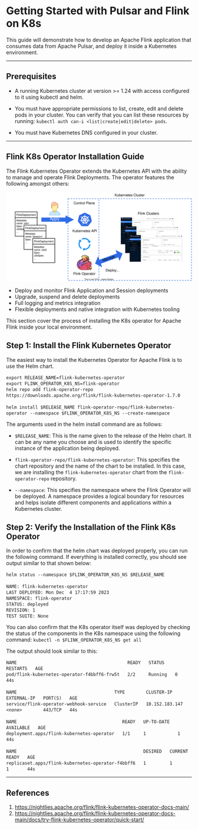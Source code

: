 # Getting Started with Pulsar and Flink on K8s

This guide will demonstrate how to develop an Apache Flink application that consumes data from Apache Pulsar, and
deploy it inside a Kubernetes environment.

--------------------
Prerequisites
--------------------
- A running Kubernetes cluster at version >= 1.24 with access configured to it using kubectl and helm.

- You must have appropriate permissions to list, create, edit and delete pods in your cluster. You can verify that you
  can list these resources by running: `kubectl auth can-i <list|create|edit|delete> pods`.

- You must have Kubernetes DNS configured in your cluster.


--------------------
Flink K8s Operator Installation Guide
--------------------
The Flink Kubernetes Operator extends the Kubernetes API with the ability to manage and operate Flink Deployments. The operator features the following amongst others:

![overview.svg](images%2Foverview.svg)

- Deploy and monitor Flink Application and Session deployments 
- Upgrade, suspend and delete deployments 
- Full logging and metrics integration 
- Flexible deployments and native integration with Kubernetes tooling

This section cover the process of installing the K8s operator for Apache Flink inside your local environment.

## Step 1: Install the Flink Kubernetes Operator
The easiest way to install the Kubernetes Operator for Apache Flink is to use the Helm chart.

```
export RELEASE_NAME=flink-kubernetes-operator
export FLINK_OPERATOR_K8S_NS=flink-operator
helm repo add flink-operator-repo https://downloads.apache.org/flink/flink-kubernetes-operator-1.7.0

helm install $RELEASE_NAME flink-operator-repo/flink-kubernetes-operator --namespace $FLINK_OPERATOR_K8S_NS --create-namespace
```

The arguments used in the helm install command are as follows:

- `$RELEASE_NAME`: This is the name given to the release of the Helm chart. It can be any name you choose and is used
  to identify the specific instance of the application being deployed.

- `flink-operator-repo/flink-kubernetes-operator`: This specifies the chart repository and the name of the chart to be installed. In
  this case, we are installing the `flink-kubernetes-operator` chart from the `flink-operator-repo` repository.

- `--namespace`: This specifies the namespace where the Flink Operator will be deployed. A namespace provides a logical
  boundary for resources and helps isolate different components and applications within a Kubernetes cluster.

## Step 2: Verify the Installation of the Flink K8s Operator
In order to confirm that the helm chart was deployed properly, you can run the following command. If everything is
installed correctly, you should see output similar to that shown below:

```
helm status --namespace $FLINK_OPERATOR_K8S_NS $RELEASE_NAME

NAME: flink-kubernetes-operator
LAST DEPLOYED: Mon Dec  4 17:17:59 2023
NAMESPACE: flink-operator
STATUS: deployed
REVISION: 1
TEST SUITE: None
```


You can also confirm that the K8s operator itself was deployed by checking the status of the components in the K8s
namespace using the following command: `kubectl -n $FLINK_OPERATOR_K8S_NS get all`

The output should look similar to this:
```
NAME                                          READY   STATUS    RESTARTS   AGE
pod/flink-kubernetes-operator-f4bbff6-frw5t   2/2     Running   0          44s

NAME                                     TYPE        CLUSTER-IP       EXTERNAL-IP   PORT(S)   AGE
service/flink-operator-webhook-service   ClusterIP   10.152.183.147   <none>        443/TCP   44s

NAME                                        READY   UP-TO-DATE   AVAILABLE   AGE
deployment.apps/flink-kubernetes-operator   1/1     1            1           44s

NAME                                                DESIRED   CURRENT   READY   AGE
replicaset.apps/flink-kubernetes-operator-f4bbff6   1         1         1       44s
```


-------------------
References
-------------------
1. https://nightlies.apache.org/flink/flink-kubernetes-operator-docs-main/
2. https://nightlies.apache.org/flink/flink-kubernetes-operator-docs-main/docs/try-flink-kubernetes-operator/quick-start/